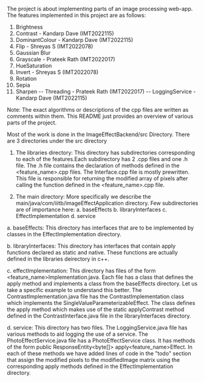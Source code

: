 The project is about implementing parts of an image processing web-app.
The features implemented in this project are as follows:
1. Brightness
2. Contrast - Kandarp Dave (IMT2022115)
3. DominantColour - Kandarp Dave (IMT2022115)
4. Flip - Shreyas S (IMT2022078)
5. Gaussian Blur
6. Grayscale - Prateek Rath (IMT2022017)
7. HueSaturation
8. Invert - Shreyas S (IMT2022078)
9. Rotation
10. Sepia
11. Sharpen
-- Threading - Prateek Rath (IMT2022017)
-- LoggingService - Kandarp Dave (IMT2022115)

Note: The exact algorithms or descriptions of the cpp files are written as comments within them. This README just provides an overview of various parts of the project.

Most of the work is done in the ImageEffectBackend/src Directory. 
There are 3 directories under the src directory

1. The libraries directory:
This directory has subdirectories corresponding to each of the features.Each subdirectory has 2 .cpp files and one .h file.
The .h file contains the declaration of methods defined in the <feature_name>.cpp files. The <name>Interface.cpp file is mostly prewritten.
This file is responsible for returning the modified array of pixels after calling the function defined in the <feature_name>.cpp file.


3. The main directory:
More specifically we describe the main/java/com/iiitb/imageEffectApplication directory. 
Few subdirectories are of importance here:
	a. baseEffects
	b. libraryInterfaces
	c. EffectImplementation
	d. service

a. baseEffects:
This directory has interfaces that are to be implemented by classes in the EffectImplementation directory.

b. libraryInterfaces:
This directory has interfaces that contain apply functions declared as static and native. These functions are actually defined in the libraries deirectory in c++.

c. effectImplementation:
This directory has files of the form <feature_name>Implementation.java. Each file has a class that defines the apply method and implements a class from the baseEffects directory.
Let us take a specific example to understand this better. The ContrastImplementation.java file has the ContrastImplementation class which implements the SingleValueParameterizableEffect. 
The class defines the apply method which makes use of the static applyContrast method defined in the ContrastInterface.java file in the libraryInterfaces directory.

d. service:
This directory has two files.
The LoggingService.java file has various methods to aid logging the use of a service.
The PhotoEffectService.java file has a PhotoEffectService class. It has methods of the form public ResponseEntity<byte[]> apply<feature_name>Effect. 
In each of these methods we have added lines of code in the "todo" section that assign the modified pixels to the modifiedImage matrix using the 
corresponding apply methods defined in the EffectImplementation directory.

